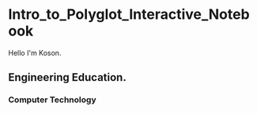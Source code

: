 # Intro_to_Polyglot_Interactive_Notebook

Hello I'm Koson.

## Engineering Education.
### Computer Technology
